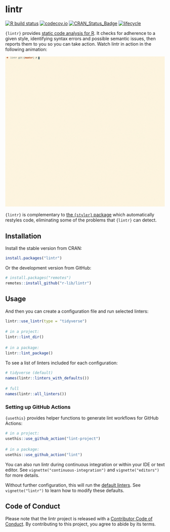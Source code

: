 # lintr

[![R build status](https://github.com/r-lib/lintr/workflows/R-CMD-check/badge.svg)](https://github.com/r-lib/lintr/actions)
[![codecov.io](https://codecov.io/github/r-lib/lintr/coverage.svg?branch=main)](https://codecov.io/github/r-lib/lintr?branch=main)
[![CRAN_Status_Badge](https://www.r-pkg.org/badges/version/lintr)](https://cran.r-project.org/package=lintr)
[![lifecycle](https://img.shields.io/badge/lifecycle-stable-brightgreen.svg)](https://lifecycle.r-lib.org/articles/stages.html)

`{lintr}` provides [static code analysis for R](https://en.wikipedia.org/wiki/Static_program_analysis). It checks for adherence to a given style, identifying syntax errors and possible semantic issues, then reports them to you so you can take action. Watch lintr in action in the following animation:

![](man/figures/demo.gif "lintr demo")

`{lintr}` is complementary to [the `{styler}` package](https://github.com/r-lib/styler) which automatically restyles code, eliminating some of the problems that `{lintr}` can detect.

## Installation

Install the stable version from CRAN:

```R
install.packages("lintr")
```

Or the development version from GitHub:

```R
# install.packages("remotes")
remotes::install_github("r-lib/lintr")
```

## Usage

And then you can create a configuration file and run selected linters:

```R
lintr::use_lintr(type = "tidyverse")

# in a project:
lintr::lint_dir()

# in a package:
lintr::lint_package()
```

To see a list of linters included for each configuration:

```R
# tidyverse (default)
names(lintr::linters_with_defaults())

# full
names(lintr::all_linters())
```

### Setting up GitHub Actions 

`{usethis}` provides helper functions to generate lint workflows for GitHub Actions:

```R
# in a project:
usethis::use_github_action("lint-project")

# in a package:
usethis::use_github_action("lint")
```

You can also run lintr during continuous integration or within your IDE or text editor. See `vignette("continuous-integration")` and `vignette("editors")` for more details.

Without further configuration, this will run the [default linters](https://lintr.r-lib.org/reference/default_linters.html). See `vignette("lintr")` to learn how to modify these defaults.

## Code of Conduct

Please note that the lintr project is released with a [Contributor Code of Conduct](https://www.contributor-covenant.org/version/2/1/code_of_conduct/). By contributing to this project, you agree to abide by its terms.
